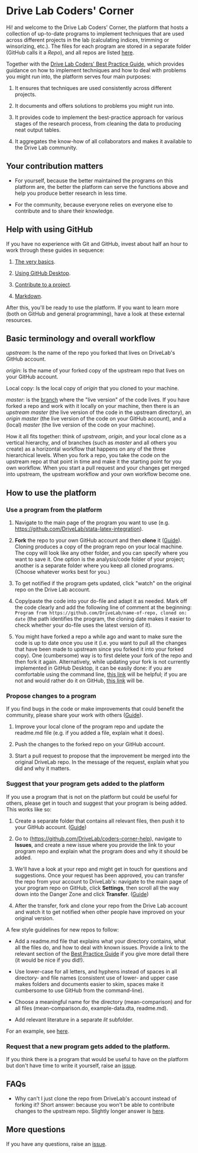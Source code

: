 # Drive Lab Coders' Corner

Hi! and welcome to the Drive Lab Coders' Corner, the platform that hosts a collection of up-to-date programs to implement techniques that are used across different projects in the lab (calculating indices, trimming or winsorizing, etc.). The files for each program are stored in a separate folder (GitHub calls it a *Repo*), and all repos are listed [here](https://github.com/DriveLab?tab=repositories).

Together with the [Drive Lab Coders' Best Practice Guide](https://docs.google.com/document/d/1ZMEm-IMgLdDFYQQ4PpuxUdXs_IAXKM5oDhl6rfe8848/edit?usp=sharing), which provides guidance on how to implement techniques and how to deal with problems you might run into, the platform serves four main purposes:

1. It ensures that techniques are used consistently across different projects.

2. It documents and offers solutions to problems you might run into.

3. It provides code to implement the best-practice approach for various stages of the research process, from cleaning the data to producing neat output tables.

4. It aggregates the know-how of all collaborators and makes it available to the Drive Lab community.



## Your contribution matters

- For yourself, because the better maintained the programs on this platform are, the better the platform can serve the functions above and help you produce better research in less time.

- For the community, because everyone relies on everyone else to contribute and to share their knowledge.



## Help with using GitHub

If you have no experience with Git and GitHub, invest about half an hour to work through these guides in sequence:

1. [The very basics](https://guides.github.com/activities/hello-world/).

2. [Using GitHub Desktop](https://guides.github.com/introduction/getting-your-project-on-github/).

3. [Contribute to a project](https://guides.github.com/activities/forking/).

4. [Markdown](https://guides.github.com/features/mastering-markdown/).

After this, you'll be ready to use the platform. If you want to learn more (both on GitHub and general programming), have a look at these external resources. 


## Basic terminology and overall workflow

*upstream*: Is the name of the repo you forked that lives on DriveLab's GitHub account.

*origin*: Is the name of your forked copy of the upstream repo that lives on your GitHub account.

Local copy: Is the local copy of *origin* that you cloned to your machine. 

*master*: is the [branch](https://guides.github.com/introduction/flow/) where the "live version" of the code lives. If you have forked a repo and work with it locally on your machine, then there is an *upstream master* (the live version of the code in the upstream directory), an *origin master* (the live version of the code on your GitHub account), and a (local) *master* (the live version of the code on your machine).

How it all fits together: think of *upstream*, *origin*, and your local clone as a vertical hierarchy, and of branches (such as *master* and all others you create) as a horizontal workflow that happens on any of the three hierarchical levels. When you fork a repo, you take the code on the upstream repo at that point in time and make it the starting point for you own workflow. When you start a pull request and your changes get merged into upstream, the upstream workflow and your own workflow become one.




## How to use the platform

### Use a program from the platform

1. Navigate to the main page of the program you want to use (e.g. https://github.com/DriveLab/stata-latex-integration).

2. **Fork** the repo to your own GitHub account and then **clone** it ([Guide](https://guides.github.com/activities/forking/)). Cloning produces a copy of the program repo on your local machine. The copy will look like any other folder, and you can specify where you want to save it. One option is the analysis/code folder of your project; another is a separate folder where you keep all cloned programs. (Choose whatever works best for you.)

3. To get notified if the program gets updated, click "watch" on the original repo on the Drive Lab account. 

4. Copy/paste the code into your do-file and adapt it as needed. Mark off the code clearly and add the following line of comment at the beginning: `Program from https://github.com/DriveLab/name-of-repo, cloned on: date` (the path identifies the program, the cloning date makes it easier to check whether your do-file uses the latest version of it).

5. You might have forked a repo a while ago and want to make sure the code is up to date once you use it (i.e. you want to pull all the changes that have been made to upstream since you forked it into your forked copy). One (cumbersome) way is to first delete your fork of the repo and then fork it again. Alternatively, while updating your fork is not currently implemented in GitHub Desktop, it can be easily done: if you are comfortable using the command line, [this link](https://gist.github.com/CristinaSolana/1885435) will be helpful; if you are not and would rather do it on GitHub, [this link](https://stackoverflow.com/questions/20984802/how-can-i-keep-my-fork-in-sync-without-adding-a-separate-remote/21131381#21131381) will be.



### Propose changes to a program

If you find bugs in the code or make improvements that could benefit the community, please share your work with others ([Guide](https://guides.github.com/activities/forking/)).

1. Improve your local clone of the program repo and update the readme.md file (e.g. if you added a file, explain what it does). 

2. Push the changes to the forked repo on your GitHub account.

3. Start a pull request to propose that the improvement be merged into the original DriveLab repo. In the message of the request, explain what you did and why it matters.



### Suggest that your program gets added to the platform

If you use a program that is not on the platform but could be useful for others, please get in touch and suggest that your program is being added. This works like so:

1. Create a separate folder that contains all relevant files, then push it to your GitHub account. ([Guide](https://guides.github.com/introduction/getting-your-project-on-github/))

2. Go to (https://github.com/DriveLab/coders-corner-help), navigate to **Issues**, and create a new issue where you provide the link to your program repo and explain what the program does and why it should be added.

3. We'll have a look at your repo and might get in touch for questions and suggestions. Once your request has been approved, you can transfer the repo from your account to DriveLab's: navigate to the main page of your program repo on GitHub, click **Settings**, then scroll all the way down into the Danger Zone and click **Transfer**. ([Guide](https://help.github.com/articles/transferring-a-repository-owned-by-your-personal-account/))

4. After the transfer, fork and clone your repo from the Drive Lab account and watch it to get notified when other people have improved on your original version.

A few style guidelines for new repos to follow:

- Add a readme.md file that explains what your directory contains, what all the files do, and how to deal with known issues. Provide a link to the relevant section of the [Best Practice Guide](https://docs.google.com/document/d/1ZMEm-IMgLdDFYQQ4PpuxUdXs_IAXKM5oDhl6rfe8848/edit?usp=sharing) if you give more detail there (it would be nice if you did!). 

- Use lower-case for all letters, and hyphens instead of spaces in all directory- and file names (consistent use of lower- and upper case makes folders and documents easier to skim, spaces make it cumbersome to use GitHub from the command-line). 

- Choose a meaningful name for the directory (mean-comparison) and for all files (mean-comparison.do, example-data.dta, readme.md).

- Add relevant literature in a separate *lit* subfolder.

For an example, see [here](https://github.com/fabiangunzinger/drivelab-code/tree/master/code/stata-latex-integration).



### Request that a new program gets added to the platform.

If you think there is a program that would be useful to have on the platform but don't have time to write it yourself, raise an [issue](https://github.com/DriveLab/coders-corner-help/issues).



## FAQs

- Why can't I just clone the repo from DriveLab's account instead of forking it? Short answer: because you won't be able to contribute changes to the upstream repo. Slightly longer answer is [here](https://stackoverflow.com/questions/6286571/are-git-forks-actually-git-clones). 




## More questions

If you have any questions, raise an [issue](https://github.com/DriveLab/coders-corner-help/issues).



